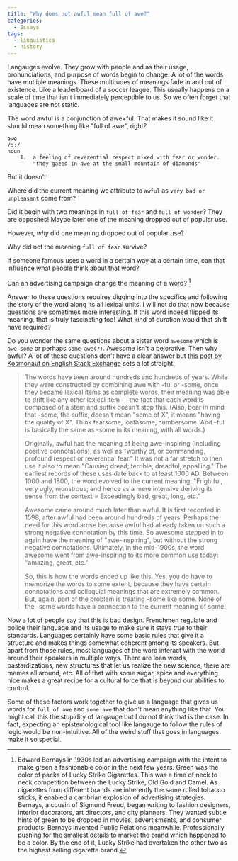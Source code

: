 ```yaml
---
title: "Why does not awful mean full of awe?"
categories:
  - Essays
tags:
  - linguistics
  - history
---
```


Langauges evolve. They grow with people and as their usage, pronunciations, and purpose of words begin to change. A lot of the words have mutliple meanings. These multitudes of meanings fade in and out of existence. Like a leaderboard of a soccer league. This usually happens on a scale of time that isn't immediately perceptible to us. So we often forget that languages are not static.

The word awful is a conjunction of awe+ful. That makes it sound like it should mean something like "full of awe", right? 

```
awe
/ɔː/
noun
    1.  a feeling of reverential respect mixed with fear or wonder.
    	"they gazed in awe at the small mountain of diamonds"
```

But it doesn't! 

Where did the current meaning we attribute to `awful` as `very bad or unpleasant` come from? 

Did it begin with two meanings in `full of fear` and `full of wonder`? They are opposites! Maybe later one of the meaning dropped out of popular use. 

However, *why* did one meaning dropped out of popular use?

Why did not the meaning `full of fear` survive?

If someone famous uses a word in a certain way at a certain time, can that influence what people think about that word?

Can an advertising campaign change the meaning of a word? [^1]

Answer to these questions requires digging into the specifics and following the story of the word along its all lexical units. I will not do that now because questions are sometimes more interesting. If this word indeed flipped its meaning, that is truly fascinating too! What kind of duration would that shift have required?

Do you wonder the same questions about a sister word `awesome` which is `awe-some` or perhaps `some awe(?)`. Awesome isn't a pejorative. Then why awful? A lot of these questions don't have a clear answer but [this post by Kosmonaut on English Stack Exchange](https://english.stackexchange.com/questions/6802/awesome-vs-awful) sets a lot straight.

> The words have been around hundreds and hundreds of years. While they were constructed by combining awe with -ful or -some, once they became lexical items as complete words, their meaning was able to drift like any other lexical item — the fact that each word is composed of a stem and suffix doesn't stop this. (Also, bear in mind that -some, the suffix, doesn't mean "some of X", it means "having the quality of X". Think fearsome, loathsome, cumbersome. And -ful is basically the same as -some in its meaning, with all words.)
>
> Originally, awful had the meaning of being awe-inspiring (including positive connotations), as well as "worthy of, or commanding, profound respect or reverential fear." It was not a far stretch to then use it also to mean "Causing dread; terrible, dreadful, appalling." The earliest records of these uses date back to at least 1000 AD. Between 1000 and 1800, the word evolved to the current meaning: "Frightful, very ugly, monstrous; and hence as a mere intensive deriving its sense from the context = Exceedingly bad, great, long, etc."
>
> Awesome came around much later than awful. It is first recorded in 1598, after awful had been around hundreds of years. Perhaps the need for this word arose because awful had already taken on such a strong negative connotation by this time. So awesome stepped in to again have the meaning of "awe-inspiring", but without the strong negative connotations. Ultimately, in the mid-1900s, the word awesome went from awe-inspiring to its more common use today: "amazing, great, etc."
>
> So, this is how the words ended up like this. Yes, you do have to memorize the words to some extent, because they have certain connotations and colloquial meanings that are extremely common. But, again, part of the problem is treating -some like some. None of the -some words have a connection to the current meaning of some.

Now a lot of people say that this is bad design. Frenchmen regulate and police their language and its usage to make sure it stays *true* to their standards. Languages certainly have some basic rules that give it a structure and makes things somewhat coherent among its speakers. But apart from those rules, most languages of the word interact with the world around their speakers in multiple ways. There are loan words, bastardizations, new structures that let us realize the new science, there are memes all around, etc. All of that with some sugar, spice and everything nice makes a great recipe for a cultural force that is beyond our abilities to control.

Some of these factors work together to give us a language that gives us words for `full of awe` and `some awe` that don't mean anything like that. You might call this the stupidity of langauge but I do not think that is the case. In fact, expecting an epistemological tool like langauge to follow the rules of logic would be non-intuitive. All of the weird stuff that goes in languages make it so special.

[^1]: Edward Bernays in 1930s led an advertising campaign with the intent to make green a fashionable color in the next few years. Green was the color of packs of Lucky Strike Cigarettes. This was a time of neck to neck competition between the Lucky Strike, Old Gold and Camel. As cigarettes from different brands are inherently the same rolled tobacco sticks, it enabled a cambrian explosion of advertising strategies. Bernays, a cousin of Sigmund Freud, began writing to fashion designers, interior decorators, art directors, and city planners. They wanted subtle hints of green to be dropped in movies, advertisments, and consumer products. Bernays invented Public Relations meanwhile. Professionally pushing for the smallest details to market the brand which happened to be a color. By the end of it, Lucky Strike had overtaken the other two as the highest selling cigarette brand.